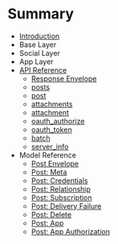 # Summary

* [Introduction](README.md)
* Base Layer
* Social Layer
* App Layer
* [API Reference](api-reference.md)
  * [Response Envelope](response-envelope.md)
  * [posts](api-reference/posts.md)
  * [post](post.md)
  * [attachments](attachments.md)
  * [attachment](attachment.md)
  * [oauth\_authorize](oauthauthorize.md)
  * [oauth\_token](oauthtoken.md)
  * [batch](batch.md)
  * [server\_info](serverinfo.md)
* Model Reference
  * [Post Envelope](post-envelope.md)
  * [Post: Meta](type-meta-post.md)
  * [Post: Credentials](post-credentials.md)
  * [Post: Relationship](post-relationship.md)
  * [Post: Subscription](post-subscription.md)
  * [Post: Delivery Failure](post-delivery-failure.md)
  * [Post: Delete](post-delete.md)
  * [Post: App](post-app.md)
  * [Post: App Authorization](post-app-authorization.md)

